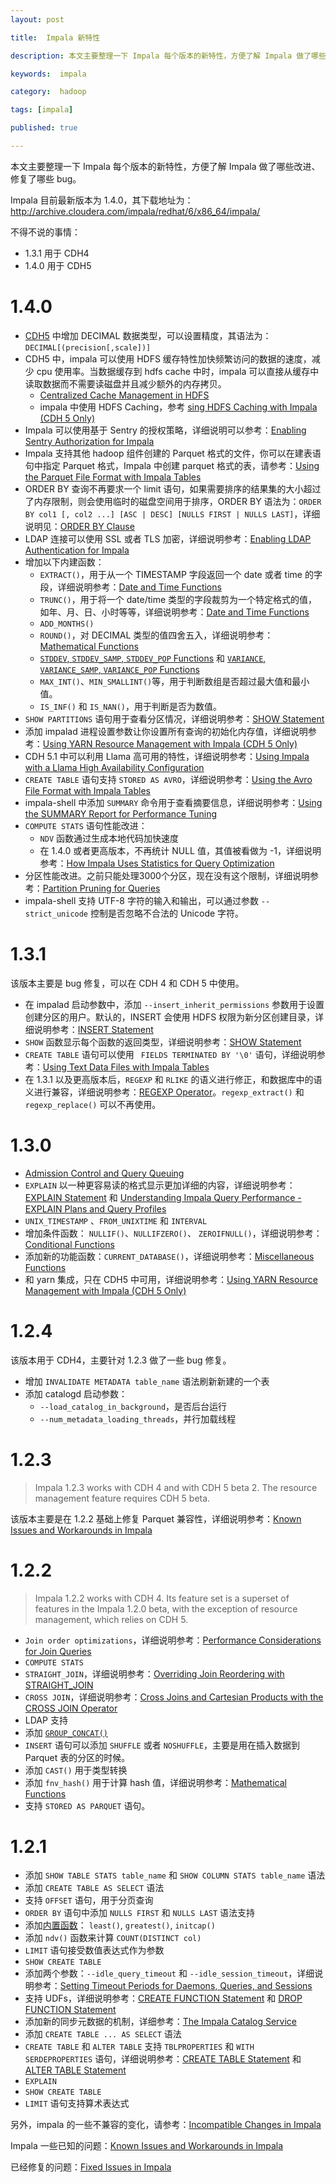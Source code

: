 ```yaml
---
layout: post

title:  Impala 新特性

description: 本文主要整理一下 Impala 每个版本的新特性，方便了解 Impala 做了哪些改进、修复了哪些 bug。

keywords:  impala

category:  hadoop

tags: [impala]

published: true

---
```


本文主要整理一下 Impala 每个版本的新特性，方便了解 Impala 做了哪些改进、修复了哪些 bug。

Impala 目前最新版本为 1.4.0，其下载地址为：<http://archive.cloudera.com/impala/redhat/6/x86_64/impala/>

不得不说的事情：

- 1.3.1 用于 CDH4
- 1.4.0 用于 CDH5

# 1.4.0

- [CDH5](http://www.cloudera.com/content/cloudera-content/cloudera-docs/Impala/latest/Installing-and-Using-Impala/ciiu_decimal.html#decimal) 中增加 DECIMAL 数据类型，可以设置精度，其语法为：`DECIMAL[(precision[,scale])]`
- CDH5 中，impala 可以使用 HDFS 缓存特性加快频繁访问的数据的速度，减少 cpu 使用率。当数据缓存到 hdfs cache 中时，impala 可以直接从缓存中读取数据而不需要读磁盘并且减少额外的内存拷贝。
     - [Centralized Cache Management in HDFS](http://www.cloudera.com/content/cloudera-content/cloudera-docs/CDH5/latest/CDH5-Installation-Guide/cdh5ig_hdfs_caching.html)
     - impala 中使用 HDFS Caching，参考 [sing HDFS Caching with Impala (CDH 5 Only)](http://www.cloudera.com/content/cloudera-content/cloudera-docs/Impala/latest/Installing-and-Using-Impala/ciiu_perf_hdfs_caching.html#hdfs_caching)
- Impala 可以使用基于 Sentry 的授权策略，详细说明可以参考：[Enabling Sentry Authorization for Impala](http://www.cloudera.com/content/cloudera-content/cloudera-docs/Impala/latest/Installing-and-Using-Impala/ciiu_authorization.html#authorization)
- Impala 支持其他 hadoop 组件创建的 Parquet 格式的文件，你可以在建表语句中指定 Parquet 格式，Impala 中创建 parquet 格式的表，请参考：[Using the Parquet File Format with Impala Tables](http://www.cloudera.com/content/cloudera-content/cloudera-docs/Impala/latest/Installing-and-Using-Impala/ciiu_parquet.html#parquet_ddl_unique_1)
- ORDER BY 查询不再要求一个 limit 语句，如果需要排序的结果集的大小超过了内存限制，则会使用临时的磁盘空间用于排序，ORDER BY 语法为：`ORDER BY col1 [, col2 ...] [ASC | DESC] [NULLS FIRST | NULLS LAST]`，详细说明见：[ORDER BY Clause](http://www.cloudera.com/content/cloudera-content/cloudera-docs/Impala/latest/Installing-and-Using-Impala/ciiu_order_by.html#order_by)
- LDAP 连接可以使用 SSL 或者 TLS 加密，详细说明参考：[Enabling LDAP Authentication for Impala](http://www.cloudera.com/content/cloudera-content/cloudera-docs/Impala/latest/Installing-and-Using-Impala/ciiu_ldap.html#ldap)
- 增加以下内建函数：
     - `EXTRACT()`，用于从一个 TIMESTAMP 字段返回一个 date 或者 time 的字段，详细说明参考：[Date and Time Functions](http://www.cloudera.com/content/cloudera-content/cloudera-docs/Impala/latest/Installing-and-Using-Impala/ciiu_datetime_functions.html#datetime_functions)
     - `TRUNC()`，用于将一个 date/time 类型的字段裁剪为一个特定格式的值，如年、月、日、小时等等，详细说明参考：[Date and Time Functions](http://www.cloudera.com/content/cloudera-content/cloudera-docs/Impala/latest/Installing-and-Using-Impala/ciiu_datetime_functions.html#datetime_functions)
     - `ADD_MONTHS()`
     - `ROUND()`，对 DECIMAL 类型的值四舍五入，详细说明参考：[Mathematical Functions](http://www.cloudera.com/content/cloudera-content/cloudera-docs/Impala/latest/Installing-and-Using-Impala/ciiu_math_functions.html#math_functions)
     - [  `STDDEV`, `STDDEV_SAMP`, `STDDEV_POP` Functions](http://www.cloudera.com/content/cloudera-content/cloudera-docs/Impala/latest/Installing-and-Using-Impala/ciiu_stddev.html#stddev) 和 [`VARIANCE`, `VARIANCE_SAMP`, `VARIANCE_POP` Functions](http://www.cloudera.com/content/cloudera-content/cloudera-docs/Impala/latest/Installing-and-Using-Impala/ciiu_variance.html#variance)
     - `MAX_INT()`、`MIN_SMALLINT()`等，用于判断数组是否超过最大值和最小值。
     - `IS_INF()` 和 `IS_NAN()`，用于判断是否为数值。
- `SHOW PARTITIONS` 语句用于查看分区情况，详细说明参考：[SHOW Statement](http://www.cloudera.com/content/cloudera-content/cloudera-docs/Impala/latest/Installing-and-Using-Impala/ciiu_show.html#show)
- 添加 impalad 进程设置参数让你设置所有查询的初始化内存值，详细说明参考：[Using YARN Resource Management with Impala (CDH 5 Only)](http://www.cloudera.com/content/cloudera-content/cloudera-docs/Impala/latest/Installing-and-Using-Impala/ciiu_resource_management.html#resource_management)
- CDH 5.1 中可以利用 Llama 高可用的特性，详细说明参考：[Using Impala with a Llama High Availability Configuration](http://www.cloudera.com/content/cloudera-content/cloudera-docs/Impala/latest/Installing-and-Using-Impala/ciiu_resource_management.html#llama_ha_unique_2)
- `CREATE TABLE` 语句支持 `STORED AS AVRO`，详细说明参考：[Using the Avro File Format with Impala Tables](http://www.cloudera.com/content/cloudera-content/cloudera-docs/Impala/latest/Installing-and-Using-Impala/ciiu_avro.html#avro)
- impala-shell 中添加 `SUMMARY` 命令用于查看摘要信息，详细说明参考：[Using the SUMMARY Report for Performance Tuning](http://www.cloudera.com/content/cloudera-content/cloudera-docs/Impala/latest/Installing-and-Using-Impala/ciiu_explain_plan.html#perf_summary_unique_1)
- `COMPUTE STATS` 语句性能改进：
     - `NDV` 函数通过生成本地代码加快速度
     - 在 1.4.0 或者更高版本，不再统计 NULL 值，其值被看做为 -1，详细说明参考：[How Impala Uses Statistics for Query Optimization](http://www.cloudera.com/content/cloudera-content/cloudera-docs/Impala/latest/Installing-and-Using-Impala/ciiu_perf_stats.html#perf_stats)
- 分区性能改进。之前只能处理3000个分区，现在没有这个限制，详细说明参考：[Partition Pruning for Queries](http://www.cloudera.com/content/cloudera-content/cloudera-docs/Impala/latest/Installing-and-Using-Impala/ciiu_partitioning.html#partition_pruning_unique_1)
- impala-shell 支持 UTF-8 字符的输入和输出，可以通过参数 `--strict_unicode` 控制是否忽略不合法的 Unicode 字符。

# 1.3.1

该版本主要是 bug 修复，可以在 CDH 4 和 CDH 5 中使用。

- 在 impalad 启动参数中，添加 `--insert_inherit_permissions` 参数用于设置创建分区的用户。默认的，INSERT 会使用 HDFS 权限为新分区创建目录，详细说明参考：[INSERT Statement](http://www.cloudera.com/content/cloudera-content/cloudera-docs/Impala/latest/Installing-and-Using-Impala/ciiu_insert.html#insert)
- `SHOW` 函数显示每个函数的返回类型，详细说明参考：[SHOW Statement](http://www.cloudera.com/content/cloudera-content/cloudera-docs/Impala/latest/Installing-and-Using-Impala/ciiu_show.html#show)
- `CREATE TABLE` 语句可以使用 ` FIELDS TERMINATED BY '\0'` 语句，详细说明参考：[Using Text Data Files with Impala Tables](http://www.cloudera.com/content/cloudera-content/cloudera-docs/Impala/latest/Installing-and-Using-Impala/ciiu_txtfile.html#txtfile)
- 在 1.3.1 以及更高版本后，`REGEXP` 和 `RLIKE` 的语义进行修正，和数据库中的语义进行兼容，详细说明参考：[REGEXP Operator](http://www.cloudera.com/content/cloudera-content/cloudera-docs/Impala/latest/Installing-and-Using-Impala/ciiu_operators.html#regexp_unique_1)。`regexp_extract()` 和 `regexp_replace()` 可以不再使用。

# 1.3.0

- [Admission Control and Query Queuing](http://www.cloudera.com/content/cloudera-content/cloudera-docs/Impala/latest/Installing-and-Using-Impala/ciiu_admission.html#admission_control)
- `EXPLAIN` 以一种更容易读的格式显示更加详细的内容，详细说明参考：[EXPLAIN Statement](http://www.cloudera.com/content/cloudera-content/cloudera-docs/Impala/latest/Installing-and-Using-Impala/ciiu_explain.html#explain) 和 [ Understanding Impala Query Performance - EXPLAIN Plans and Query Profiles](http://www.cloudera.com/content/cloudera-content/cloudera-docs/Impala/latest/Installing-and-Using-Impala/ciiu_explain_plan.html#explain_plan)
- `UNIX_TIMESTAMP` 、`FROM_UNIXTIME` 和 `INTERVAL`
- 增加条件函数： `NULLIF()`、`NULLIFZERO()`、 `ZEROIFNULL()`，详细说明参考：[Conditional Functions](http://www.cloudera.com/content/cloudera-content/cloudera-docs/Impala/latest/Installing-and-Using-Impala/ciiu_conditional_functions.html#conditional_functions)
- 添加新的功能函数：`CURRENT_DATABASE()`，详细说明参考：[Miscellaneous Functions](http://www.cloudera.com/content/cloudera-content/cloudera-docs/Impala/latest/Installing-and-Using-Impala/ciiu_misc_functions.html#misc_functions)
- 和 yarn 集成，只在 CDH5 中可用，详细说明参考：[Using YARN Resource Management with Impala (CDH 5 Only)](http://www.cloudera.com/content/cloudera-content/cloudera-docs/Impala/latest/Installing-and-Using-Impala/ciiu_resource_management.html#resource_management)

# 1.2.4

该版本用于 CDH4，主要针对 1.2.3 做了一些 bug 修复。

- 增加 `INVALIDATE METADATA table_name` 语法刷新新建的一个表
- 添加 catalogd 启动参数：
     - `--load_catalog_in_background`，是否后台运行
     - `--num_metadata_loading_threads`，并行加载线程

# 1.2.3

> Impala 1.2.3 works with CDH 4 and with CDH 5 beta 2. The resource management feature requires CDH 5 beta.

该版本主要是在 1.2.2 基础上修复 Parquet 兼容性，详细说明参考：[Known Issues and Workarounds in Impala](http://www.cloudera.com/content/cloudera-content/cloudera-docs/Impala/latest/Cloudera-Impala-Release-Notes/cirn_known_issues.html#known_issues)

# 1.2.2

> Impala 1.2.2 works with CDH 4. Its feature set is a superset of features in the Impala 1.2.0 beta, with the exception of resource management, which relies on CDH 5.

- `Join order optimizations`，详细说明参考：[Performance Considerations for Join Queries](http://www.cloudera.com/content/cloudera-content/cloudera-docs/Impala/latest/Installing-and-Using-Impala/ciiu_perf_joins.html#perf_joins)
- `COMPUTE STATS`
- `STRAIGHT_JOIN`，详细说明参考：[Overriding Join Reordering with STRAIGHT_JOIN](http://www.cloudera.com/content/cloudera-content/cloudera-docs/Impala/latest/Installing-and-Using-Impala/ciiu_perf_joins.html#straight_join_unique_1)
- `CROSS JOIN`，详细说明参考：[Cross Joins and Cartesian Products with the CROSS JOIN Operator](http://www.cloudera.com/content/cloudera-content/cloudera-docs/Impala/latest/Installing-and-Using-Impala/ciiu_tutorial.html#tut_cross_join_unique_2)
- LDAP 支持
- 添加 [`GROUP_CONCAT()`](http://www.cloudera.com/content/cloudera-content/cloudera-docs/Impala/latest/Installing-and-Using-Impala/ciiu_string_functions.html#string_functions__group_concat)
- `INSERT` 语句可以添加 `SHUFFLE` 或者 `NOSHUFFLE`，主要是用在插入数据到 Parquet 表的分区的时候。
- 添加 `CAST()` 用于类型转换
- 添加 `fnv_hash()` 用于计算 hash 值，详细说明参考：[Mathematical Functions](http://www.cloudera.com/content/cloudera-content/cloudera-docs/Impala/latest/Installing-and-Using-Impala/ciiu_math_functions.html#math_functions)
- 支持 `STORED AS PARQUET` 语句。

# 1.2.1

- 添加 `SHOW TABLE STATS table_name` 和 `SHOW COLUMN STATS table_name` 语法
- 添加 `CREATE TABLE AS SELECT` 语法
- 支持 `OFFSET` 语句，用于分页查询
- `ORDER BY` 语句中添加 `NULLS FIRST` 和 `NULLS LAST` 语法支持
- 添加[内置函数](http://www.cloudera.com/content/cloudera-content/cloudera-docs/Impala/latest/Installing-and-Using-Impala/ciiu_functions.html#functions)： `least()`, `greatest()`, `initcap()`
- 添加 `ndv()` 函数来计算 `COUNT(DISTINCT col)`
- `LIMIT` 语句接受数值表达式作为参数
-  `SHOW CREATE TABLE`
- 添加两个参数：`--idle_query_timeout` 和 `--idle_session_timeout`，详细说明参考：[Setting Timeout Periods for Daemons, Queries, and Sessions](http://www.cloudera.com/content/cloudera-content/cloudera-docs/Impala/latest/Installing-and-Using-Impala/ciiu_timeouts.html#timeouts)
- 支持 UDFs，详细说明参考：[CREATE FUNCTION Statement](http://www.cloudera.com/content/cloudera-content/cloudera-docs/Impala/latest/Installing-and-Using-Impala/ciiu_create_function.html#create_function) 和 [DROP FUNCTION Statement](http://www.cloudera.com/content/cloudera-content/cloudera-docs/Impala/latest/Installing-and-Using-Impala/ciiu_drop_function.html#drop_function)
- 添加新的同步元数据的机制，详细参考：[The Impala Catalog Service](http://www.cloudera.com/content/cloudera-content/cloudera-docs/Impala/latest/Installing-and-Using-Impala/ciiu_concepts.html#intro_catalogd_unique_2)
- 添加 `CREATE TABLE ... AS SELECT` 语法
- `CREATE TABLE` 和 `ALTER TABLE` 支持 `TBLPROPERTIES` 和 `WITH SERDEPROPERTIES` 语句，详细说明参考：[CREATE TABLE Statement](http://www.cloudera.com/content/cloudera-content/cloudera-docs/Impala/latest/Installing-and-Using-Impala/ciiu_create_table.html#create_table) 和 [ALTER TABLE Statement](http://www.cloudera.com/content/cloudera-content/cloudera-docs/Impala/latest/Installing-and-Using-Impala/ciiu_alter_table.html#alter_table)
- `EXPLAIN`
- `SHOW CREATE TABLE`
- `LIMIT` 语句支持算术表达式


另外，impala 的一些不兼容的变化，请参考：[Incompatible Changes in Impala](http://www.cloudera.com/content/cloudera-content/cloudera-docs/Impala/latest/Cloudera-Impala-Release-Notes/cirn_incompatible_changes.html)

Impala 一些已知的问题：[Known Issues and Workarounds in Impala](http://www.cloudera.com/content/cloudera-content/cloudera-docs/Impala/latest/Cloudera-Impala-Release-Notes/cirn_known_issues.html)

已经修复的问题：[Fixed Issues in Impala](http://www.cloudera.com/content/cloudera-content/cloudera-docs/Impala/latest/Cloudera-Impala-Release-Notes/cirn_fixed_issues.html)
